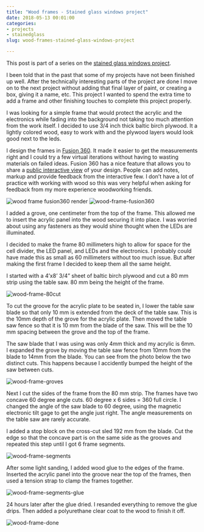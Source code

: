 ```yaml
---
title: "Wood frames - Stained glass windows project"
date: 2018-05-13 00:01:00
categories:
- projects
- stainedglass
slug: wood-frames-stained-glass-windows-project

---
```


This post is part of a series on the [stained glass windows project](/projects/2018-stained-glass-window). 

I been told that in the past that some of my projects have not been finished up well. After the technically interesting parts of the project are done I move on to the next project without adding that final layer of paint, or creating a box, giving it a name, etc. This project I wanted to spend the extra time to add a frame and other finishing touches to complete this project properly. 

I was looking for a simple frame that would protect the acrylic and the electronics while fading into the background not taking too much attention from the work itself. I decided to use 3/4 inch thick baltic birch plywood. It a lightly colored wood, easy to work with and the plywood layers would look good next to the leds. 

I design the frames in [Fusion 360](https://www.autodesk.com/products/fusion-360/overview). It made it easier to get the measurements right and I could try a few virtual iterations without having to wasting materials on failed ideas. Fusion 360 has a nice feature that allows you to share a [public interactive view](https://a360.co/2qlJduz) of your design. People can add notes, markup and provide feedback from the interactive few. I don’t have a lot of practice with working with wood so this was very helpful when asking for feedback from my more experience woodworking friends. 

<img src="/public/uploads/wood-frame-fusion360_render.png" alt="wood frame fusion360 render" />

<img src="/public/uploads/wood-frame-fusion360.png" alt="wood-frame-fusion360" />

I added a grove, one centimeter from the top of the frame. This allowed me to insert the acrylic panel into the wood securing it into place. I was worried about using any fasteners as they would shine thought when the LEDs are illuminated. 

I decided to make the frame 80 millimeters high to allow for space for the cell divider, the LED panel, and LEDs and the electronics. I probably could have made this as small as 60 millimeters without too much issue. But after making the first frame I decided to keep them all the same height. 

I started with a 4’x8’ 3/4” sheet of baltic birch plywood and cut a 80 mm strip using the table saw. 80 mm being the height of the frame. 

<img src="/public/uploads/wood-frame-80strip.png" alt="wood-frame-80cut" />

To cut the groove for the acrylic plate to be seated in, I lower the table saw blade so that only 10 mm is extended from the deck of the table saw. This is the 10mm depth of the grove for the acrylic plate. Then moved the table saw fence so that it is 10 mm from the blade of the saw. This will be the 10 mm spacing between the grove and the top of the frame. 

The saw blade that I was using was only 4mm thick and my acrylic is 6mm. I expanded the grove by moving the table saw fence from 10mm from the blade to 14mm from the blade. You can see from the photo below the two distinct cuts. This happens because I accidently bumped the height of the saw between cuts. 

<img src="/public/uploads/wood-frame-groves.png" alt="wood-frame-groves" />

Next I cut the sides of the frame from the 80 mm strip. The frames have two concave 60 degree angle cuts. 60 degree x 6 sides = 360 full circle. I changed the angle of the saw blade to 60 degree, using the magnetic electronic tilt gage to get the angle just right. The angle measurements on the table saw are rarely accurate. 

I added a stop block on the cross-cut sled 192 mm from the blade. Cut the edge so that the concave part is on the same side as the grooves and repeated this step until I got 6 frame segments. 

<img src="/public/uploads/wood-frame-segments.png" alt="wood-frame-segments" />

After some light sanding, I added wood glue to the edges of the frame. Inserted the acrylic panel into the groove near the top of the frames, then used a tension strap to clamp the frames together. 

<img src="/public/uploads/wood-frame-segments-glue.png" alt="wood-frame-segments-glue" />

24 hours later after the glue dried. I resanded everything to remove the glue drips. Then added a polyurethane clear coat to the wood to finish it off. 

<img src="/public/uploads/wood-frame-done.png" alt="wood-frame-done" />

